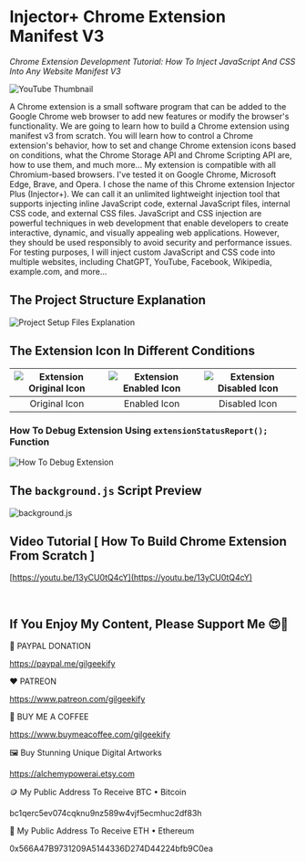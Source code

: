 # Injector+ Chrome Extension Manifest V3

_Chrome Extension Development Tutorial: How To Inject JavaScript And CSS Into Any Website Manifest V3_

![YouTube Thumbnail](https://raw.githubusercontent.com/saeedkohansal/InjectorPlus-Chrome-Extension-Manifest-V3/main/images/InjectorPlus-Chrome-Extension-Manifest-V3.png "Injector+ Chrome Extension Manifest V3")

A Chrome extension is a small software program that can be added to the Google Chrome web browser to add new features or modify the browser's functionality. We are going to learn how to build a Chrome extension using manifest v3 from scratch. You will learn how to control a Chrome extension's behavior, how to set and change Chrome extension icons based on conditions, what the Chrome Storage API and Chrome Scripting API are, how to use them, and much more... My extension is compatible with all Chromium-based browsers. I've tested it on Google Chrome, Microsoft Edge, Brave, and Opera. I chose the name of this Chrome extension Injector Plus (Injector+). We can call it an unlimited lightweight injection tool that supports injecting inline JavaScript code, external JavaScript files, internal CSS code, and external CSS files. JavaScript and CSS injection are powerful techniques in web development that enable developers to create interactive, dynamic, and visually appealing web applications. However, they should be used responsibly to avoid security and performance issues. For testing purposes, I will inject custom JavaScript and CSS code into multiple websites, including ChatGPT, YouTube, Facebook, Wikipedia, example.com, and more...

## The Project Structure Explanation
![Project Setup Files Explanation](https://raw.githubusercontent.com/saeedkohansal/InjectorPlus-Chrome-Extension-Manifest-V3/main/images/Project-Structure-Explanation.png "Project Structure Explanation")

## The Extension Icon In Different Conditions
| ![Extension Original Icon](https://raw.githubusercontent.com/saeedkohansal/InjectorPlus-Chrome-Extension-Manifest-V3/main/source-code/assets/icons/Original.png "Extension Original Icon") | ![Extension Enabled Icon](https://raw.githubusercontent.com/saeedkohansal/InjectorPlus-Chrome-Extension-Manifest-V3/main/source-code/assets/icons/enabled/Original.png "Extension Enabled Icon") | ![Extension Disabled Icon](https://raw.githubusercontent.com/saeedkohansal/InjectorPlus-Chrome-Extension-Manifest-V3/main/source-code/assets/icons/disabled/Original.png "Extension Disabled Icon") |
| :---: | :---: | :---: |
| Original Icon | Enabled Icon | Disabled Icon |

### How To Debug Extension Using `extensionStatusReport();` Function
![How To Debug Extension](https://raw.githubusercontent.com/saeedkohansal/InjectorPlus-Chrome-Extension-Manifest-V3/main/images/How-To-Debug-Extension.gif "How To Debug Extension")

## The `background.js` Script Preview
![background.js](https://raw.githubusercontent.com/saeedkohansal/InjectorPlus-Chrome-Extension-Manifest-V3/main/images/background.js.png "background.js")

## Video Tutorial [ How To Build Chrome Extension From Scratch ]
[https://youtu.be/13yCU0tQ4cY](https://youtu.be/13yCU0tQ4cY)

 

## If You Enjoy My Content, Please Support Me 😍🙏

💙 PAYPAL DONATION

https://paypal.me/gilgeekify

❤️ PATREON

https://www.patreon.com/gilgeekify

💛 BUY ME A COFFEE

https://www.buymeacoffee.com/gilgeekify

🖼️ Buy Stunning Unique Digital Artworks

https://alchemypowerai.etsy.com

🪙 My Public Address To Receive BTC • Bitcoin

bc1qerc5ev074cqknu9nz589w4vjf5ecmhuc2df83h

🥈 My Public Address To Receive ETH • Ethereum

0x566A47B9731209A5144336D274D44224bfb9C0ea
